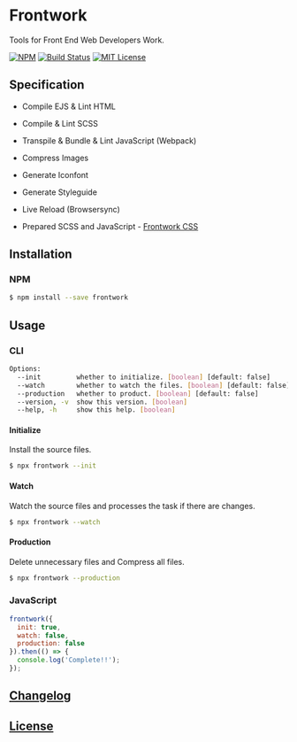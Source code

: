 # Frontwork

Tools for Front End Web Developers Work.

[![NPM](https://nodei.co/npm/frontwork.png)](https://nodei.co/npm/frontwork/)
[![Build Status](https://travis-ci.org/isaxxx/frontwork.svg?branch=master)](https://travis-ci.org/isaxxx/frontwork)
[![MIT License](http://img.shields.io/badge/license-MIT-blue.svg?style=flat)](LICENSE)

## Specification

* Compile EJS & Lint HTML

* Compile & Lint SCSS

* Transpile & Bundle & Lint JavaScript (Webpack)

* Compress Images

* Generate Iconfont

* Generate Styleguide

* Live Reload (Browsersync)

* Prepared SCSS and JavaScript - [Frontwork CSS](https://frontwork.isaxxx.com)

## Installation

### NPM

```bash
$ npm install --save frontwork
```

## Usage

### CLI

```bash
Options:
  --init         whether to initialize. [boolean] [default: false]
  --watch        whether to watch the files. [boolean] [default: false]
  --production   whether to product. [boolean] [default: false]
  --version, -v  show this version. [boolean]
  --help, -h     show this help. [boolean]
```

#### Initialize

Install the source files.

```bash
$ npx frontwork --init
```

#### Watch

Watch the source files and processes the task if there are changes.

```bash
$ npx frontwork --watch
```

#### Production

Delete unnecessary files and Compress all files.

```bash
$ npx frontwork --production
```

### JavaScript

```js
frontwork({
  init: true,
  watch: false,
  production: false
}).then(() => {
  console.log('Complete!!');
});
```

## [Changelog](CHANGELOG.md)

## [License](LICENSE)
